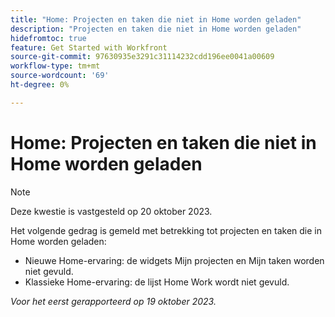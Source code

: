 ```yaml
---
title: "Home: Projecten en taken die niet in Home worden geladen"
description: "Projecten en taken die niet in Home worden geladen"
hidefromtoc: true
feature: Get Started with Workfront
source-git-commit: 97630935e3291c31114232cdd196ee0041a00609
workflow-type: tm+mt
source-wordcount: '69'
ht-degree: 0%

---
```



# Home: Projecten en taken die niet in Home worden geladen

>[!NOTE]
>
>Deze kwestie is vastgesteld op 20 oktober 2023.

Het volgende gedrag is gemeld met betrekking tot projecten en taken die in Home worden geladen:

* Nieuwe Home-ervaring: de widgets Mijn projecten en Mijn taken worden niet gevuld.
* Klassieke Home-ervaring: de lijst Home Work wordt niet gevuld.

_Voor het eerst gerapporteerd op 19 oktober 2023._

